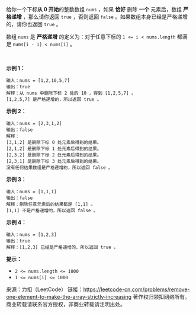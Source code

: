 给你一个下标**从 0 开始**的整数数组 ```nums``` ，如果 **恰好** 删除 **一个** 元素后，数组 **严格递增** ，那么请你返回 ```true``` ，否则返回 ```false``` 。如果数组本身已经是严格递增的，请你也返回 ```true``` 。

数组 ```nums``` 是 **严格递增** 的定义为：对于任意下标的 ```1 <= i < nums.length``` 都满足 ```nums[i - 1] < nums[i]``` 。

 

**示例 1：**
```
输入：nums = [1,2,10,5,7]
输出：true
解释：从 nums 中删除下标 2 处的 10 ，得到 [1,2,5,7] 。
[1,2,5,7] 是严格递增的，所以返回 true 。
```
**示例 2：**
```
输入：nums = [2,3,1,2]
输出：false
解释：
[3,1,2] 是删除下标 0 处元素后得到的结果。
[2,1,2] 是删除下标 1 处元素后得到的结果。
[2,3,2] 是删除下标 2 处元素后得到的结果。
[2,3,1] 是删除下标 3 处元素后得到的结果。
没有任何结果数组是严格递增的，所以返回 false 。
```
**示例 3：**
```
输入：nums = [1,1,1]
输出：false
解释：删除任意元素后的结果都是 [1,1] 。
[1,1] 不是严格递增的，所以返回 false 。
```
**示例 4：**
```
输入：nums = [1,2,3]
输出：true
解释：[1,2,3] 已经是严格递增的，所以返回 true 。
```

**提示：**

* ```2 <= nums.length <= 1000```
* ```1 <= nums[i] <= 1000```

来源：力扣（LeetCode）
链接：https://leetcode-cn.com/problems/remove-one-element-to-make-the-array-strictly-increasing
著作权归领扣网络所有。商业转载请联系官方授权，非商业转载请注明出处。